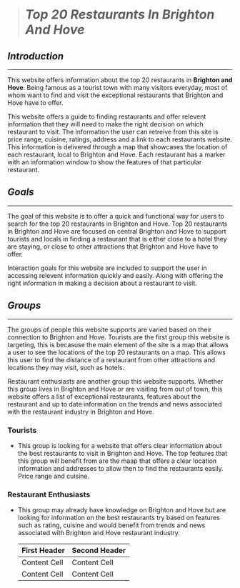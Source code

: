 ># *Top 20 Restaurants In Brighton And Hove*

 ## *Introduction*
------------------------

This website offers information about the top 20 restaurants in **Brighton and Hove**. 
Being famous as a tourist town with many visitors everyday, most of whom want to find and visit the exceptional restaurants that Brighton and Hove have to offer. 


This website offers a guide to finding restaurants and offer relevent information that they will need to make the right decision on which restaurant to visit. 
The information the user can retreive from this site is price range, cuisine, ratings, address and a link to each restaurants website. 
This information is delivered through a map that showcases the location of each restaurant, local to Brighton and Hove.
Each restaurant has a marker with an information window to show the features of that particular restaurant.

 ## *Goals*

 <hr>

 The goal of this website is to offer a quick and functional way for users to search for the top 20 restaurants in Brighton and Hove. 
 Top 20 restaurants in Brighton and Hove are focused on central Brighton and Hove to support tourists and locals in finding a restaurant that is either close to a hotel they are staying,
 or close to other attractions that Brighton and Hove have to offer. 

Interaction goals for this website are included to support the user in accessing relevent information quickly and easily.
Along with offering the right information in making a decision about a restaurant to visit.

## *Groups*

<hr>

The groups of people this website supports are varied based on their connection to Brighton and Hove. 
Tourists are the first group this website is targeting, this is becasuse the main element of the site is a map that allows a user to see the locations of the top 20 restaurants on a map. 
This allows this user to find the distance of a restaurant from other attractions and locations they may visit, such as hotels.

Restaurant enthusiasts are another group this website supports. Whether this group lives in Brighton and Hove or are visiting from out of town, 
this website offers a list of exceptional restaurants, features about the restaurant and up to date information on the trends and news associated with the restaurant industry in Brighton and Hove.

### **Tourists**
 * This group is looking for a website that offers clear information about the best restaurants to visit in Brighton and Hove. 
   The top features that this group will benefit from are the maap that offers a clear location information and addresses to allow then to find the restaurants easily. Price range and cuisine.

### **Restaurant Enthusiasts**

* This group may already have knowledge on Brighton and Hove but are looking for information on the best restaurants try based on features such as rating, 
  cuisine and would benefit from trends and news associated with Brighton and Hove restaurant industry.

    First Header  | Second Header
    ------------- | -------------
    Content Cell  | Content Cell
    Content Cell  | Content Cell

